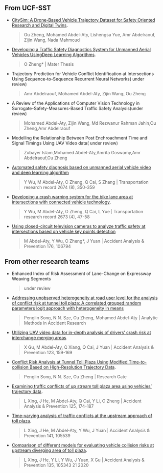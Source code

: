 ## From UCF-SST

* [CitySim: A Drone-Based Vehicle Trajectory Dataset for Safety Oriented Research and Digital Twins](https://arxiv.org/abs/2208.11036).
    >Ou Zheng, Mohamed Abdel-Aty, Lishengsa Yue, Amr Abdelraouf, Zijin Wang, Nada Mahmoud
    
* [Developing a Traffic Safety Diagnostics System for Unmanned Aerial Vehicles UsingDeep Learning Algorithms](https://stars.library.ucf.edu/etd/6885/).
    >O Zheng* | Mater Thesis
    
* Trajectory Prediction for Vehicle Conflict Identification at Intersections Using Sequence-to-Sequence Recurrent Neural Networks( under review)
    
    >Amr Abdelraouf, Mohamed Abdel-Aty, Zijin Wang, Ou Zheng
    
* A Review of the Applications of Computer Vision Technology in Surrogate-Safety-Measures-Based Traffic Safety Analysis(under review)

    >Mohamed Abdel-Aty, Zijin Wang, Md Rezwanur Rahman Jahin,Ou Zheng,Amr Abdelraouf
    
* Modelling the Relationship Between Post Enchroachment Time and Signal Timings Using UAV Video data( under review)

    >Zubayer Islam,Mohamed Abdel-Aty,Amrita Goswamy,Amr Abdelraouf,Ou Zheng 
    
* [	Automated safety diagnosis based on unmanned aerial vehicle video and deep learning algorithm](https://journals.sagepub.com/doi/abs/10.1177/0361198120925808)

    >Y Wu, M Abdel-Aty, O Zheng, Q Cai, S Zhang | Transportation research record 2674 (8), 350-359

* [Developing a crash warning system for the bike lane area at intersections with connected vehicle technology](https://journals.sagepub.com/doi/abs/10.1177/0361198119840617).

    >Y Wu, M Abdel-Aty, O Zheng, Q Cai, L Yue | Transportation research record 2673 (4), 47-58

* [Using closed-circuit television cameras to analyze traffic safety at intersections based on vehicle key points detection](https://www.sciencedirect.com/science/article/pii/S0001457522002299)
    >M Abdel-Aty, Y Wu, O Zheng*, J Yuan | Accident Analysis & Prevention 176, 106794

## From other research teams
*  Enhanced Index of Risk Assessment of Lane-Change on Expressway Weaving Segments
    > under review
    
* [Addressing unobserved heterogeneity at road user level for the analysis of conflict risk at tunnel toll plaza: A correlated grouped random parameters logit approach with heterogeneity in means](https://arxiv.org/abs/2207.06576)
    >Penglin Song, N.N. Sze, Ou Zheng, Mohamed Abdel-Aty | Analytic Methods in Accident Research


* [Utilizing UAV video data for in-depth analysis of drivers’ crash risk at interchange merging areas](https://www.sciencedirect.com/science/article/pii/S0001457518309631).
     >X Gu, M Abdel-Aty, Q Xiang, Q Cai, J Yuan | Accident Analysis & Prevention 123, 159-169

* [Conflict Risk Analysis at Tunnel Toll Plaza Using Modified Time-to-collision Based on High-Resolution Trajectory Data](https://www.researchgate.net/publication/355200919_Conflict_Risk_Analysis_at_Tunnel_Toll_Plaza_Using_Modified_Time-to-collision_Based_on_High-Resolution_Trajectory_Data).
    > Penglin Song, N.N. Sze, Ou Zheng | Research Gate

* [Examining traffic conflicts of up stream toll plaza area using vehicles’ trajectory data](https://www.sciencedirect.com/science/article/pii/S0001457518304342).
    >L Xing, J He, M Abdel-Aty, Q Cai, Y Li, O Zheng | Accident Analysis & Prevention 125, 174-187

* [Time-varying analysis of traffic conflicts at the upstream approach of toll plaza](https://www.sciencedirect.com/science/article/pii/S0001457519316537).
    >L Xing, J He, M Abdel-Aty, Y Wu, J Yuan | Accident Analysis & Prevention 141, 105539
* [Comparison of different models for evaluating vehicle collision risks at upstream diverging area of toll plaza](https://www.sciencedirect.com/science/article/pii/S0001457519307584).
    >L Xing, J He, Y Li, Y Wu, J Yuan, X Gu | Accident Analysis & Prevention 135, 105343	21	2020

